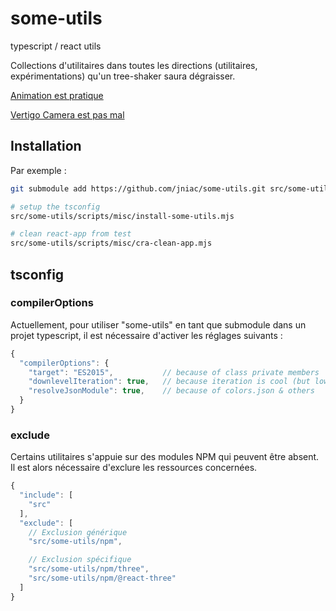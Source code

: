 # some-utils

typescript / react utils

Collections d'utilitaires dans toutes les directions (utilitaires, expérimentations) 
qu'un tree-shaker saura dégraisser.

[Animation est pratique](some-utils/tree/main/Animation)

[Vertigo Camera est pas mal](some-utils/tree/main/npm/three/vertigo-2)

## Installation
Par exemple :
```bash
git submodule add https://github.com/jniac/some-utils.git src/some-utils

# setup the tsconfig
src/some-utils/scripts/misc/install-some-utils.mjs

# clean react-app from test
src/some-utils/scripts/misc/cra-clean-app.mjs
```

## tsconfig

### compilerOptions
Actuellement, pour utiliser "some-utils" en tant que submodule dans un projet 
typescript, il est nécessaire d'activer les réglages suivants : 
```js
{
  "compilerOptions": {
    "target": "ES2015",           // because of class private members
    "downlevelIteration": true,   // because iteration is cool (but low perf?)
    "resolveJsonModule": true,    // because of colors.json & others
  }
}
```

### exclude
Certains utilitaires s'appuie sur des modules NPM qui peuvent être absent. 
Il est alors nécessaire d'exclure les ressources concernées.
```js
{
  "include": [
    "src"
  ],
  "exclude": [
    // Exclusion générique
    "src/some-utils/npm",

    // Exclusion spécifique
    "src/some-utils/npm/three",
    "src/some-utils/npm/@react-three"
  ]
}
```
